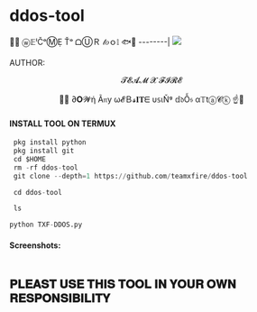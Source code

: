 # ddos-tool
💚🍭  ⓦ𝔼ˡČᵒⓂẸ Ťᵒ ᗝⓊＲ 𝓉𝑜ｏ𝕝  🐟🐜
--------|
![](https://tenor.com/view/hacker-hack-gif-21380096)


AUTHOR:
<p align="center">
𝓣𝓔𝓐𝓜 𝓧 𝓕𝓘𝓡𝓔

</br>
<p align="center">
      🐝🐧  ∂𝐎𝓦ή Ã𝔫у ω𝓔Ｂ𝓼𝐈𝐓ᗴ υ𝕤ιŇᵍ 𝕕𝔡Ỗ𝔰 α𝕋tⓐ𝓒ⓚ  ☝🍟

</p>
  
#### INSTALL TOOL ON TERMUX
```python
 pkg install python
 pkg install git
 cd $HOME 
 rm -rf ddos-tool
 git clone --depth=1 https://github.com/teamxfire/ddos-tool

 cd ddos-tool

 ls

python TXF-DDOS.py 
```
#### Screenshots:

<p align="center"><img src="">


## 𝐏𝐋𝐄𝐀𝐒𝐓 𝐔𝐒𝐄 𝐓𝐇𝐈𝐒 𝐓𝐎𝐎𝐋 𝐈𝐍 𝐘𝐎𝐔𝐑 𝐎𝐖𝐍 𝐑𝐄𝐒𝐏𝐎𝐍𝐒𝐈𝐁𝐈𝐋𝐈𝐓𝐘
